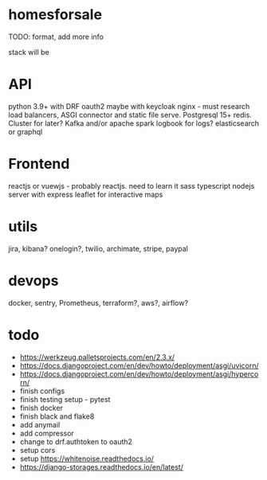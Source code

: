 # homesforsale
TODO: format, add more info

stack will be

# API
  python 3.9+ with DRF 
  oauth2 maybe with keycloak
  nginx - must research load balancers, ASGI connector and static file serve.
  Postgresql 15+
  redis. Cluster for later?
  Kafka and/or apache spark
  logbook for logs?
  elasticsearch or graphql
  
# Frontend
reactjs or vuewjs - probably reactjs. need to learn it
sass
typescript
nodejs server with express
leaflet for interactive maps

# utils
jira, kibana? onelogin?, twilio, archimate, stripe, paypal

# devops
docker, sentry, Prometheus, terraform?, aws?, airflow?

# todo
- https://werkzeug.palletsprojects.com/en/2.3.x/
- https://docs.djangoproject.com/en/dev/howto/deployment/asgi/uvicorn/
- https://docs.djangoproject.com/en/dev/howto/deployment/asgi/hypercorn/
- finish configs
- finish testing setup - pytest
- finish docker
- finish black and flake8
- add anymail
- add compressor
- change to drf.authtoken to oauth2
- setup cors
- setup https://whitenoise.readthedocs.io/
- https://django-storages.readthedocs.io/en/latest/
